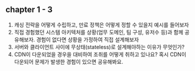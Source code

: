 ## chapter 1 - 3

1. 캐싱 전략을 어떻게 수립하고, 만료 정책은 어떻게 정할 수 있을지 예시를 들어보자
2. 직접 경험했던 시스템 아키텍처를 상황(업무 도메인, 팀 구성, 유저수 등)과 함께 공유해보자. 경험이 없다면 상황을 가정하여 직접 설계해보자
3. 서버와 클라이언트 사이에 무상태(stateless)로 설계해야하는 이유가 무엇인가?
4. CDN이 다운되었을 경우을 대비하여 조취를 어떻게 취하고 있나요? 혹시 CDN이 다운되어 문제가 발생한 경험이 있으면 공유해봐요.
